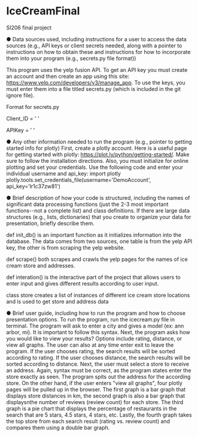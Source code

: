 # IceCreamFinal
SI206 final project 

● Data sources used, including instructions for a user to access the data sources (e.g., API keys or client secrets needed, along with a pointer to instructions on how to obtain these and instructions for how to incorporate them into your program (e.g., secrets.py file format))

This program uses the yelp fusion API. To get an API key you must create an account and then create an app using this site: https://www.yelp.com/developers/v3/manage_app. To use the keys, you must enter them into a file titled secrets.py (which is included in the git ignore file).

Format for secrets.py

Client_ID = ' '

APIKey = ' '

● Any other information needed to run the program (e.g., pointer to getting started info for plotly)
First, create a plotly account. Here is a useful page for getting started with plotly: https://plot.ly/python/getting-started/. Make sure to follow the installation directions. Also, you must initialize for online plotting and set your credentials. Use the following code and enter your individual username and api_key:
import plotly
plotly.tools.set_credentials_file(username='DemoAccount', api_key='lr1c37zw81')


● Brief description of how your code is structured, including the names of significant data processing functions (just the 2-3 most important functions--not a complete list) and class definitions. If there are large data structures (e.g., lists, dictionaries) that you create to organize your data for presentation, briefly describe them.

def init_db() is an important function as it initializes information into the database. The data comes from two sources, one table is from the yelp API key, the other is from scraping the yelp website. 

def scrape() both scrapes and crawls the yelp pages for the names of ice cream store and addresses.

def interation() is the interactive part of the project that allows users to enter input and gives different results according to user input. 

class store creates a list of instances of different ice cream store locations and is used to get store and address data



● Brief user guide, including how to run the program and how to choose presentation options.
To run the program, run the icecream.py file in terminal. The program will ask to enter a city and gives a model (ex: ann arbor, mi). It is important to follow this syntax. Next, the program asks how you would like to view your results? Options include rating, distance, or view all graphs. The user can also at any time enter exit to leave the program. If the user chooses rating, the search results will be sorted according to rating. If the user chooses distance, the search results will be sorted according to distance. Next, the user must select a store to receive an address. Again, syntax must be correct, as the program states enter the store exactly as seen. The program spits out the address for the according store. On the other hand, if the user enters "view all graphs", four plotly pages will be pulled up in the browser. The first graph is a bar graph that displays store distances in km, the second graph is also a bar graph that displaysnthe number of reviews (review count) for each store. The third graph is a pie chart that displays the percentage of restaurants in the search that are 5 stars, 4.5 stars, 4 stars, etc. Lastly, the fourth graph takes the top store from each search result (rating vs. review count) and compares them using a double bar graph. 




